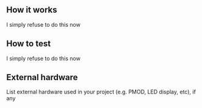 <!---

This file is used to generate your project datasheet. Please fill in the information below and delete any unused
sections.

You can also include images in this folder and reference them in the markdown. Each image must be less than
512 kb in size, and the combined size of all images must be less than 1 MB.
-->

## How it works

I simply refuse to do this now

## How to test

I simply refuse to do this now

## External hardware

List external hardware used in your project (e.g. PMOD, LED display, etc), if any
